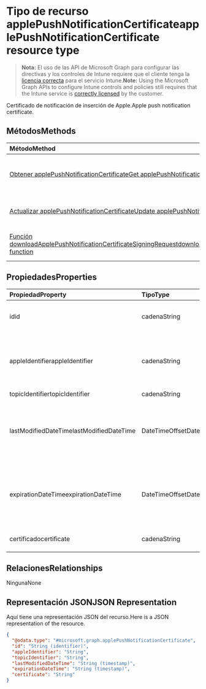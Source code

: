 # <a name="applepushnotificationcertificate-resource-type"></a><span data-ttu-id="3cead-101">Tipo de recurso applePushNotificationCertificate</span><span class="sxs-lookup"><span data-stu-id="3cead-101">applePushNotificationCertificate resource type</span></span>

> <span data-ttu-id="3cead-102">**Nota:** El uso de las API de Microsoft Graph para configurar las directivas y los controles de Intune requiere que el cliente tenga la [licencia correcta](https://go.microsoft.com/fwlink/?linkid=839381) para el servicio Intune.</span><span class="sxs-lookup"><span data-stu-id="3cead-102">**Note:** Using the Microsoft Graph APIs to configure Intune controls and policies still requires that the Intune service is [correctly licensed](https://go.microsoft.com/fwlink/?linkid=839381) by the customer.</span></span>

<span data-ttu-id="3cead-103">Certificado de notificación de inserción de Apple.</span><span class="sxs-lookup"><span data-stu-id="3cead-103">Apple push notification certificate.</span></span>
## <a name="methods"></a><span data-ttu-id="3cead-104">Métodos</span><span class="sxs-lookup"><span data-stu-id="3cead-104">Methods</span></span>
|<span data-ttu-id="3cead-105">Método</span><span class="sxs-lookup"><span data-stu-id="3cead-105">Method</span></span>|<span data-ttu-id="3cead-106">Tipo de valor devuelto</span><span class="sxs-lookup"><span data-stu-id="3cead-106">Return Type</span></span>|<span data-ttu-id="3cead-107">Descripción</span><span class="sxs-lookup"><span data-stu-id="3cead-107">Description</span></span>|
|:---|:---|:---|
|[<span data-ttu-id="3cead-108">Obtener applePushNotificationCertificate</span><span class="sxs-lookup"><span data-stu-id="3cead-108">Get applePushNotificationCertificate</span></span>](../api/intune_devices_applepushnotificationcertificate_get.md)|[<span data-ttu-id="3cead-109">applePushNotificationCertificate</span><span class="sxs-lookup"><span data-stu-id="3cead-109">applePushNotificationCertificate</span></span>](../resources/intune_devices_applepushnotificationcertificate.md)|<span data-ttu-id="3cead-110">Lea las propiedades y las relaciones del objeto [applePushNotificationCertificate](../resources/intune_devices_applepushnotificationcertificate.md).</span><span class="sxs-lookup"><span data-stu-id="3cead-110">Read properties and relationships of the [applePushNotificationCertificate](../resources/intune_devices_applepushnotificationcertificate.md) object.</span></span>|
|[<span data-ttu-id="3cead-111">Actualizar applePushNotificationCertificate</span><span class="sxs-lookup"><span data-stu-id="3cead-111">Update applePushNotificationCertificate</span></span>](../api/intune_devices_applepushnotificationcertificate_update.md)|[<span data-ttu-id="3cead-112">applePushNotificationCertificate</span><span class="sxs-lookup"><span data-stu-id="3cead-112">applePushNotificationCertificate</span></span>](../resources/intune_devices_applepushnotificationcertificate.md)|<span data-ttu-id="3cead-113">Actualice las propiedades de un objeto [applePushNotificationCertificate](../resources/intune_devices_applepushnotificationcertificate.md).</span><span class="sxs-lookup"><span data-stu-id="3cead-113">Update the properties of a [applePushNotificationCertificate](../resources/intune_devices_applepushnotificationcertificate.md) object.</span></span>|
|[<span data-ttu-id="3cead-114">Función downloadApplePushNotificationCertificateSigningRequest</span><span class="sxs-lookup"><span data-stu-id="3cead-114">downloadApplePushNotificationCertificateSigningRequest function</span></span>](../api/intune_devices_applepushnotificationcertificate_downloadapplepushnotificationcertificatesigningrequest.md)|<span data-ttu-id="3cead-115">cadena</span><span class="sxs-lookup"><span data-stu-id="3cead-115">String</span></span>|<span data-ttu-id="3cead-116">Descargar solicitud de firma de certificado de notificación de inserción de Apple</span><span class="sxs-lookup"><span data-stu-id="3cead-116">Download Apple push notification certificate signing request</span></span>|

## <a name="properties"></a><span data-ttu-id="3cead-117">Propiedades</span><span class="sxs-lookup"><span data-stu-id="3cead-117">Properties</span></span>
|<span data-ttu-id="3cead-118">Propiedad</span><span class="sxs-lookup"><span data-stu-id="3cead-118">Property</span></span>|<span data-ttu-id="3cead-119">Tipo</span><span class="sxs-lookup"><span data-stu-id="3cead-119">Type</span></span>|<span data-ttu-id="3cead-120">Descripción</span><span class="sxs-lookup"><span data-stu-id="3cead-120">Description</span></span>|
|:---|:---|:---|
|<span data-ttu-id="3cead-121">id</span><span class="sxs-lookup"><span data-stu-id="3cead-121">id</span></span>|<span data-ttu-id="3cead-122">cadena</span><span class="sxs-lookup"><span data-stu-id="3cead-122">String</span></span>|<span data-ttu-id="3cead-123">Identificador único del certificado</span><span class="sxs-lookup"><span data-stu-id="3cead-123">Unique Identifier for the certificate</span></span>|
|<span data-ttu-id="3cead-124">appleIdentifier</span><span class="sxs-lookup"><span data-stu-id="3cead-124">appleIdentifier</span></span>|<span data-ttu-id="3cead-125">cadena</span><span class="sxs-lookup"><span data-stu-id="3cead-125">String</span></span>|<span data-ttu-id="3cead-126">Id. de Apple de la cuenta que se usó para crear el certificado push MDM.</span><span class="sxs-lookup"><span data-stu-id="3cead-126">Apple Id of the account used to create the MDM push certificate.</span></span>|
|<span data-ttu-id="3cead-127">topicIdentifier</span><span class="sxs-lookup"><span data-stu-id="3cead-127">topicIdentifier</span></span>|<span data-ttu-id="3cead-128">cadena</span><span class="sxs-lookup"><span data-stu-id="3cead-128">String</span></span>|<span data-ttu-id="3cead-129">Id. del tema</span><span class="sxs-lookup"><span data-stu-id="3cead-129">Topic Id.</span></span>|
|<span data-ttu-id="3cead-130">lastModifiedDateTime</span><span class="sxs-lookup"><span data-stu-id="3cead-130">lastModifiedDateTime</span></span>|<span data-ttu-id="3cead-131">DateTimeOffset</span><span class="sxs-lookup"><span data-stu-id="3cead-131">DateTimeOffset</span></span>|<span data-ttu-id="3cead-132">Fecha y hora de la última modificación del certificado de notificación push de Apple.</span><span class="sxs-lookup"><span data-stu-id="3cead-132">Last modified date and time for Apple push notification certificate.</span></span>|
|<span data-ttu-id="3cead-133">expirationDateTime</span><span class="sxs-lookup"><span data-stu-id="3cead-133">expirationDateTime</span></span>|<span data-ttu-id="3cead-134">DateTimeOffset</span><span class="sxs-lookup"><span data-stu-id="3cead-134">DateTimeOffset</span></span>|<span data-ttu-id="3cead-135">Fecha y hora de la expiración del certificado de notificación push de Apple.</span><span class="sxs-lookup"><span data-stu-id="3cead-135">The expiration date and time for Apple push notification certificate.</span></span>|
|<span data-ttu-id="3cead-136">certificado</span><span class="sxs-lookup"><span data-stu-id="3cead-136">certificate</span></span>|<span data-ttu-id="3cead-137">cadena</span><span class="sxs-lookup"><span data-stu-id="3cead-137">String</span></span>|<span data-ttu-id="3cead-138">Todavía no documentado</span><span class="sxs-lookup"><span data-stu-id="3cead-138">Not yet documented</span></span>|

## <a name="relationships"></a><span data-ttu-id="3cead-139">Relaciones</span><span class="sxs-lookup"><span data-stu-id="3cead-139">Relationships</span></span>
<span data-ttu-id="3cead-140">Ninguna</span><span class="sxs-lookup"><span data-stu-id="3cead-140">None</span></span>
## <a name="json-representation"></a><span data-ttu-id="3cead-141">Representación JSON</span><span class="sxs-lookup"><span data-stu-id="3cead-141">JSON Representation</span></span>
<span data-ttu-id="3cead-142">Aquí tiene una representación JSON del recurso.</span><span class="sxs-lookup"><span data-stu-id="3cead-142">Here is a JSON representation of the resource.</span></span>
<!-- {
  "blockType": "resource",
  "keyProperty": "id",
  "@odata.type": "microsoft.graph.applePushNotificationCertificate"
}
-->
``` json
{
  "@odata.type": "#microsoft.graph.applePushNotificationCertificate",
  "id": "String (identifier)",
  "appleIdentifier": "String",
  "topicIdentifier": "String",
  "lastModifiedDateTime": "String (timestamp)",
  "expirationDateTime": "String (timestamp)",
  "certificate": "String"
}
```




